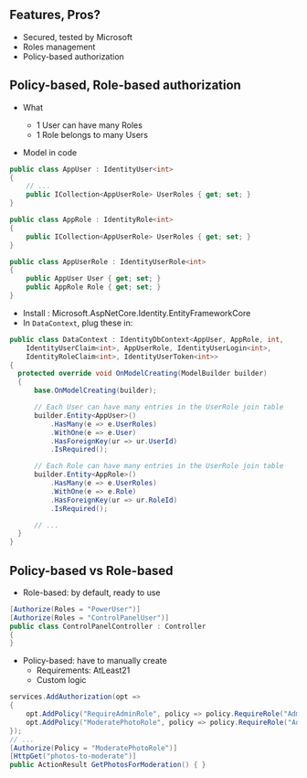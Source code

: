 ## Features, Pros?
- Secured, tested by Microsoft
- Roles management
- Policy-based authorization

## Policy-based, Role-based authorization
- What
  - 1 User can have many Roles
  - 1 Role belongs to many Users

- Model in code
```csharp
public class AppUser : IdentityUser<int>
{
    // ...
    public ICollection<AppUserRole> UserRoles { get; set; }
}

public class AppRole : IdentityRole<int>
{
    public ICollection<AppUserRole> UserRoles { get; set; }
}

public class AppUserRole : IdentityUserRole<int>
{
    public AppUser User { get; set; }
    public AppRole Role { get; set; }
}
```
* Install : Microsoft.AspNetCore.Identity.EntityFrameworkCore
* In `DataContext`, plug these in:
```csharp
public class DataContext : IdentityDbContext<AppUser, AppRole, int,
    IdentityUserClaim<int>, AppUserRole, IdentityUserLogin<int>,
    IdentityRoleClaim<int>, IdentityUserToken<int>>
{
  protected override void OnModelCreating(ModelBuilder builder)
  {
      base.OnModelCreating(builder);

      // Each User can have many entries in the UserRole join table
      builder.Entity<AppUser>()
          .HasMany(e => e.UserRoles)
          .WithOne(e => e.User)
          .HasForeignKey(ur => ur.UserId)
          .IsRequired();

      // Each Role can have many entries in the UserRole join table
      builder.Entity<AppRole>()
          .HasMany(e => e.UserRoles)
          .WithOne(e => e.Role)
          .HasForeignKey(ur => ur.RoleId)
          .IsRequired();

      // ...
  }
}
```

## Policy-based vs Role-based
-  Role-based: by default, ready to use
```csharp
[Authorize(Roles = "PowerUser")]
[Authorize(Roles = "ControlPanelUser")]
public class ControlPanelController : Controller
{
}
```

- Policy-based: have to manually create
  - Requirements: AtLeast21
  - Custom logic
```csharp
services.AddAuthorization(opt =>
{
    opt.AddPolicy("RequireAdminRole", policy => policy.RequireRole("Admin"));
    opt.AddPolicy("ModeratePhotoRole", policy => policy.RequireRole("Admin", "Moderator"));
});
// ...
[Authorize(Policy = "ModeratePhotoRole")]
[HttpGet("photos-to-moderate")]
public ActionResult GetPhotosForModeration() { }
```
